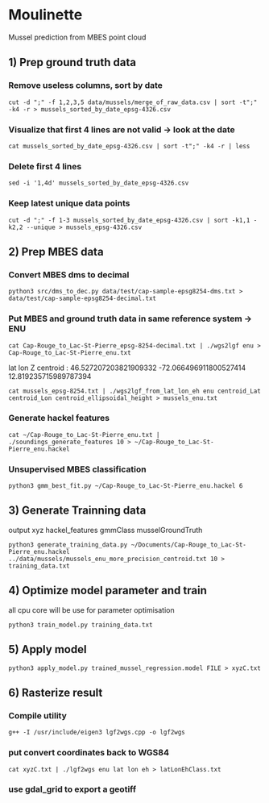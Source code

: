 # Moulinette
Mussel prediction from MBES point cloud
## 1) Prep ground truth data
### Remove useless columns, sort by date
```
cut -d ";" -f 1,2,3,5 data/mussels/merge_of_raw_data.csv | sort -t";" -k4 -r > mussels_sorted_by_date_epsg-4326.csv
```
### Visualize that first 4 lines are not valid -> look at the date
```
cat mussels_sorted_by_date_epsg-4326.csv | sort -t";" -k4 -r | less
```

### Delete first 4 lines
```
sed -i '1,4d' mussels_sorted_by_date_epsg-4326.csv
```

### Keep latest unique data points
```
cut -d ";" -f 1-3 mussels_sorted_by_date_epsg-4326.csv | sort -k1,1 -k2,2 --unique > mussels_epsg-4326.csv
```

## 2) Prep MBES data
### Convert MBES dms to decimal
```
python3 src/dms_to_dec.py data/test/cap-sample-epsg8254-dms.txt > data/test/cap-sample-epsg8254-decimal.txt
```

### Put MBES and ground truth data in same reference system -> ENU
```
cat Cap-Rouge_to_Lac-St-Pierre_epsg-8254-decimal.txt | ./wgs2lgf enu > Cap-Rouge_to_Lac-St-Pierre_enu.txt
```
lat lon Z centroid :  46.527207203821909332 -72.066496911800527414 12.819235715989787394
```
cat mussels_epsg-8254.txt | ./wgs2lgf_from_lat_lon_eh enu centroid_Lat centroid_Lon centroid_ellipsoidal_height > mussels_enu.txt
```

### Generate hackel features
```
cat ~/Cap-Rouge_to_Lac-St-Pierre_enu.txt | ./soundings_generate_features 10 > ~/Cap-Rouge_to_Lac-St-Pierre_enu.hackel
```

### Unsupervised MBES classification
```
python3 gmm_best_fit.py ~/Cap-Rouge_to_Lac-St-Pierre_enu.hackel 6
```

## 3) Generate Trainning data

output xyz hackel_features gmmClass musselGroundTruth
```
python3 generate_training_data.py ~/Documents/Cap-Rouge_to_Lac-St-Pierre_enu.hackel ../data/mussels/mussels_enu_more_precision_centroid.txt 10 > training_data.txt
```

## 4) Optimize model parameter and train
all cpu core will be use for parameter optimisation
```
python3 train_model.py training_data.txt
```

## 5) Apply model
```
python3 apply_model.py trained_mussel_regression.model FILE > xyzC.txt
```

## 6) Rasterize result
### Compile utility
```
g++ -I /usr/include/eigen3 lgf2wgs.cpp -o lgf2wgs
```
### put convert coordinates back to WGS84
```
cat xyzC.txt | ./lgf2wgs enu lat lon eh > latLonEhClass.txt
```

### use gdal_grid to export a geotiff
